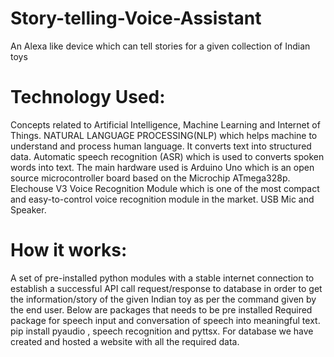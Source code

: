 # Story-telling-Voice-Assistant
An Alexa like device which can tell stories for a given collection of Indian toys

# Technology Used:
Concepts related to Artificial Intelligence, Machine Learning and Internet of Things.
NATURAL LANGUAGE PROCESSING(NLP) which helps machine to understand and process human language. It converts text into structured data.
Automatic speech recognition (ASR) which is used to converts spoken words into text.
The main hardware used is Arduino Uno which is an open source microcontroller board based on the Microchip ATmega328p.
Elechouse V3 Voice Recognition Module which is one of the most compact and easy-to-control voice recognition module in the market.
USB Mic and Speaker.

# How it works:
A set of pre-installed python modules with a stable internet connection to establish a successful API call request/response to database in order to get the information/story of the given Indian toy as per the command given by the end user.
Below are packages that needs to be pre installed
Required package for speech input and conversation of speech into meaningful text.
pip install pyaudio , speech recognition and pyttsx.
For database we have created and hosted a website with all the required data.
